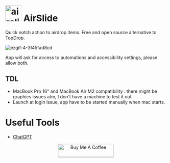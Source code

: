 
 
#  <img width="50" alt="airslide" src="https://user-images.githubusercontent.com/76073612/215763984-21cdb33c-b54d-4993-b697-eb90ea1a1a27.png"> AirSlide 




Quick notch action to airdrop items. Free and open source alternative to [TopDrop](https://apps.apple.com/us/app/topdrop/id1630456052?mt=12).


![ezgif-4-3f45fad8cd](https://user-images.githubusercontent.com/76073612/215779627-fdb727ee-4214-424a-bcc4-cc46742d613a.gif)

App will ask for access to automations and accessibility settings, please allow both.

## TDL 

- MacBook Pro 16" and MacBook Air M2 compatibility : there might be graphics issues atm, I don't have a machine to test it out
- Launch at login issue, app have to be started manually when mac starts.

# Useful Tools

- [ChatGPT](https://chat.openai.com/chat/)

<p align="center"> <a href="https://www.paypal.com/donate/?hosted_button_id=TUH8ECY3KP4BW" target="_blank"><img src="https://www.buymeacoffee.com/assets/img/custom_images/yellow_img.png" alt="Buy Me A Coffee" style="height: 41px !important;width: 174px !important;box-shadow: 0px 3px 2px 0px rgba(190, 190, 190, 0.5) !important;-webkit-box-shadow: 0px 3px 2px 0px rgba(190, 190, 190, 0.5) !important;" ></a> <p>

